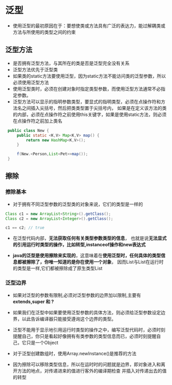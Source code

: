 # 泛型

- 使用泛型的最初原因在于：要想使类或方法具有广泛的表达力，能过解耦类或方法与所使用的类型之间的约束

## 泛型方法

- 是否拥有泛型方法，与其所在的类是否是泛型完全没有关系
- 泛型方法优先于泛型类
- 如果类的static方法要使用泛型，因为static方法不能访问类的泛型参数，所以必须使用泛型方法
- 使用泛型类时，必须在创建对象时指定类型参数，而使用泛型方法通常不必指定参数。
- 泛型方法可以显示的指明参数类型，要显式的指明类型，必须在点操作符和方法名之间插入尖括号，然后把类类型置于尖括号内，
 如果是在定义该方法的类的内部，必须在点操作符之前使用this关键字，如果是使用static方法，则必须在点操作符之前加上类名

```java
 public class New {
     public static <K,V> Map<K,V> map() {
         return new HashMap<K,V>();
     }

     f(New.<Person,List<Pet>>map());
 }
```

## 擦除

### 擦除基本

- 对于拥有不同泛型参数的泛型类的对象来说，它们的类型是一样的

```java
Class c1 = new ArrayList<String>().getClass();
Class c2 = new ArrayList<Integer>().getClass();

c1 == c2; // true
```

- 在泛型代码内部，**无法获取任何有关类型参数类型的信息**，
 也就是说**无法显式的引用运行时类型的操作，比如转型,instanceof操作和new表达式**

- **java的泛型是使用擦除来实现的**，这意味着在**使用泛型时，任何具体的类型信息都被擦除了，你唯一知道的是你在使用一个对象**，
 因而List<Person>与List<Integer>在运行时的类型是一样,它们都被擦除成了原生类型List

### 泛型边界

- 如果对泛型的参数有限制,必须对泛型参数的边界加以限制,主要有**extends,super 和 ?**



- 如果我们在泛型中如果要使用泛型参数的具体方法，则必须给泛型参数设定边界，以此告诉编译器只能接受遵询这个边界的类型。
- 泛型不能用于显示地引用运行时类型的操作之中，编写泛型代码时，必须时刻提醒自己，你只是看起好像拥有有类参数的类型信息而已，必须时刻提醒自己，它只是一个Object
- 对于泛型创建数组时，使用Array.newInstance()是推荐的方法
- 因为擦除可以移除类型信息，所以在运时时的问题就是边界，即对象进入和离开方法的地点，对传递进来的值进行客外的编译期检查 并插入对传递出去的值的转型
